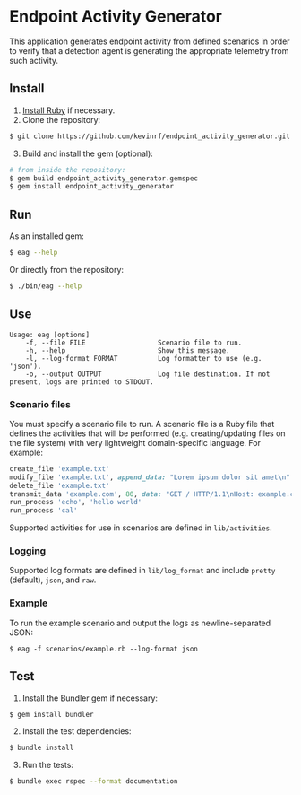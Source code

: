# Endpoint Activity Generator
This application generates endpoint activity from defined scenarios in order to
verify that a detection agent is generating the appropriate telemetry from such
activity.

## Install
1. [Install Ruby](https://www.ruby-lang.org/en/documentation/installation/) if necessary.
2. Clone the repository:
```bash
$ git clone https://github.com/kevinrf/endpoint_activity_generator.git
```
3. Build and install the gem (optional):
```bash
# from inside the repository:
$ gem build endpoint_activity_generator.gemspec
$ gem install endpoint_activity_generator
```

## Run
As an installed gem:

```bash
$ eag --help
```

Or directly from the repository:
```bash
$ ./bin/eag --help
```

## Use
```
Usage: eag [options]
    -f, --file FILE                  Scenario file to run.
    -h, --help                       Show this message.
    -l, --log-format FORMAT          Log formatter to use (e.g. 'json').
    -o, --output OUTPUT              Log file destination. If not present, logs are printed to STDOUT.
```

### Scenario files
You must specify a scenario file to run. A scenario file is a Ruby file that
defines the activities that will be performed (e.g. creating/updating files on
the file system) with very lightweight domain-specific language. For example:
```ruby
create_file 'example.txt'
modify_file 'example.txt', append_data: "Lorem ipsum dolor sit amet\n"
delete_file 'example.txt'
transmit_data 'example.com', 80, data: "GET / HTTP/1.1\nHost: example.com\n\n"
run_process 'echo', 'hello world'
run_process 'cal'
```
Supported activities for use in scenarios are defined in `lib/activities`.

### Logging
Supported log formats are defined in `lib/log_format` and include `pretty`
(default), `json`, and `raw`.

### Example
To run the example scenario and output the logs as newline-separated JSON:
```
$ eag -f scenarios/example.rb --log-format json
```

## Test
1. Install the Bundler gem if necessary:
```bash
$ gem install bundler
```
2. Install the test dependencies:
```bash
$ bundle install
```
3. Run the tests:
```bash
$ bundle exec rspec --format documentation
```
